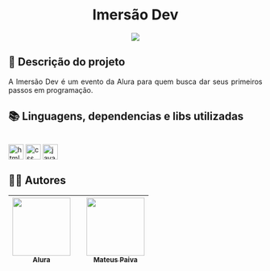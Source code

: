 <h1 align="center"> Imersão Dev </h1>

<p align="center">
   <img src="http://img.shields.io/static/v1?label=STATUS&message=CONCLUIDO&color=GREEN&style=for-the-badge"/>
</p>

## :open_file_folder: Descrição do projeto 
<p align="justify">
  A Imersão Dev é um evento da Alura para quem busca dar seus primeiros passos em programação.
</p>

## :books: Linguagens, dependencias e libs utilizadas
<div style="display: inline_block"><br>
  <img align="center" alt="html" height="30" width="30" src="https://cdn.jsdelivr.net/gh/devicons/devicon/icons/html5/html5-original.svg"/>
  <img align="center" alt="css" height="30" width="30" src="https://cdn.jsdelivr.net/gh/devicons/devicon/icons/css3/css3-original.svg"/>
  <img align="center" alt="javascript" height="30" width="30" src="https://cdn.jsdelivr.net/gh/devicons/devicon/icons/javascript/javascript-original.svg"/>
          
</div>          
          
## :raising_hand_man: Autores
| [<img src="https://user-images.githubusercontent.com/106707389/187273477-45a53362-7158-4c5e-b0f5-68c92aec9182.png" width=115><br><sub>Alura</sub>](https://www.alura.com.br) || [<img src="https://avatars.githubusercontent.com/u/106707389?s=400&u=c01ee84b19a35b975ac9634deb3baf48d681a4c5&v=4" width=115><br><sub>Mateus Paiva</sub>](https://github.com/mateusopaiva) |
| :---: | :---: | :---: |
